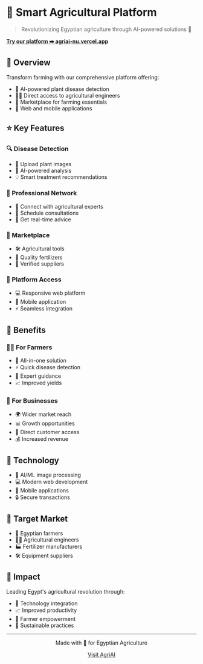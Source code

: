# 🌾 Smart Agricultural Platform

> Revolutionizing Egyptian agriculture through AI-powered solutions 🚀

**[Try our platform ➡️ agriai-nu.vercel.app](https://agriai-nu.vercel.app/)**

## 🎯 Overview
Transform farming with our comprehensive platform offering:
- 🤖 AI-powered plant disease detection
- 👨‍🌾 Direct access to agricultural engineers
- 🏪 Marketplace for farming essentials
- 📱 Web and mobile applications

## ⭐ Key Features

### 🔍 Disease Detection
- 📸 Upload plant images
- 🧠 AI-powered analysis
- 💡 Smart treatment recommendations

### 👥 Professional Network
- 🤝 Connect with agricultural experts
- 📅 Schedule consultations
- 💬 Get real-time advice

### 🛒 Marketplace
- 🛠️ Agricultural tools
- 🌱 Quality fertilizers
- 🤝 Verified suppliers

### 📱 Platform Access
- 💻 Responsive web platform
- 📱 Mobile application
- ⚡ Seamless integration

## 💪 Benefits

### 👨‍🌾 For Farmers
- 🎯 All-in-one solution
- ⚡ Quick disease detection
- 👥 Expert guidance
- 📈 Improved yields

### 💼 For Businesses
- 🌍 Wider market reach
- 📊 Growth opportunities
- 🤝 Direct customer access
- 💰 Increased revenue

## 🔧 Technology
- 🧠 AI/ML image processing
- 💻 Modern web development
- 📱 Mobile applications
- 🔒 Secure transactions

## 🎯 Target Market
- 🌾 Egyptian farmers
- 👨‍🌾 Agricultural engineers
- 🏭 Fertilizer manufacturers
- 🛠️ Equipment suppliers

## 🌟 Impact
Leading Egypt's agricultural revolution through:
- 🚀 Technology integration
- 📈 Improved productivity
- 💪 Farmer empowerment
- 🌱 Sustainable practices

---
<div align="center">
Made with 💚 for Egyptian Agriculture

[Visit AgriAI](https://agriai-nu.vercel.app/)
</div>
